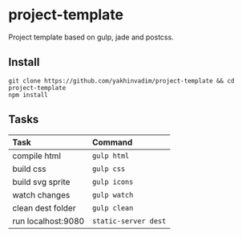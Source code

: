 # project-template
Project template based on gulp, jade and postcss.
## Install
```
git clone https://github.com/yakhinvadim/project-template && cd project-template
npm install
```
## Tasks

Task | Command
:--- | :---
compile html | `gulp html`
build css | `gulp css`
build svg sprite | `gulp icons`
watch changes | `gulp watch`
clean dest folder | `gulp clean`
run localhost:9080 | `static-server dest`
